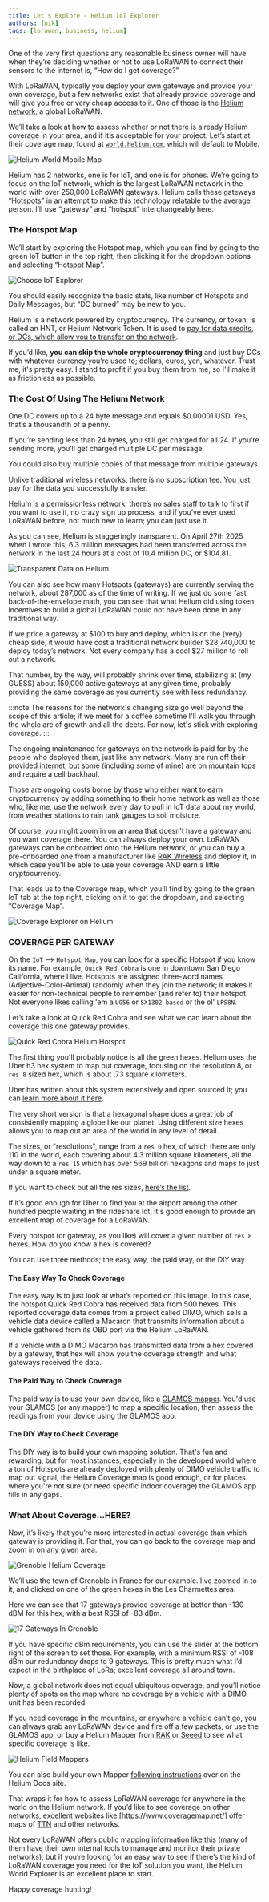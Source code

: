 ```yaml
---
title: Let's Explore - Helium IoT Explorer
authors: [nik]
tags: [lorawan, business, helium]
---
```


One of the very first questions any reasonable business owner will have when they’re deciding whether or not to use LoRaWAN to connect their sensors to the internet is, “How do I get coverage?”<!-- truncate -->

With LoRaWAN, typically you deploy your own gateways and provide your own coverage, but a few networks exist that already provide coverage and will give you free or very cheap access to it.  One of those is the [Helium network](https://world.helium.com/en/iot/hotspots), a global LoRaWAN.  

We’ll take a look at how to assess whether or not there is already Helium coverage in your area, and if it’s acceptable for your project. Let’s start at their coverage map, found at [`world.helium.com`](https://world.helium.com/en/mobile), which will default to Mobile.

![Helium World Mobile Map](/img/blog/2025-04-27-lets-explore-helium-explorer/world-helium-mobile.png)

Helium has 2 networks, one is for IoT, and one is for phones.  We’re going to focus on the IoT network, which is the largest LoRaWAN network in the world with over 250,000 LoRaWAN gateways.  Helium calls these gateways “Hotspots” in an attempt to make this technology relatable to the average person.  I’ll use “gateway” and “hotspot” interchangeably here.

### The Hotspot Map

We’ll start by exploring the Hotspot map, which you can find by going to the green IoT button in the top right, then clicking it for the dropdown options and selecting “Hotspot Map”.

![Choose IoT Explorer](/img/blog/2025-04-27-lets-explore-helium-explorer/chose-green-iot-then-hotspot-map.png)

You should easily recognize the basic stats, like number of Hotspots and Daily Messages, but “DC burned” may be new to you.  

Helium is a network powered by cryptocurrency.  The currency, or token, is called an HNT, or Helium Network Token.  It is used to [pay for data credits, or DCs, which allow you to transfer on the network](https://docs.helium.com/tokens/data-credit/).


If you’d like, **you can skip the whole cryptocurrency thing** and just buy DCs with whatever currency you’re used to; dollars, euros, yen, whatever.  Trust me, it's pretty easy.  I stand to profit if you buy them from me, so I'll make it as frictionless as possible.  

### The Cost Of Using The Helium Network

One DC covers up to a 24 byte message and equals $0.00001 USD.  Yes, that’s a thousandth of a penny.

If you’re sending less than 24 bytes, you still get charged for all 24.  If you’re sending more, you’ll get charged multiple DC per message.

You could also buy multiple copies of that message from multiple gateways.

Unlike traditional wireless networks, there is no subscription fee.  You just pay for the data you successfully transfer.

Helium is a permissionless network; there’s no sales staff to talk to first if you want to use it, no crazy sign up process, and if you’ve ever used LoRaWAN before, not much new to learn; you can just use it.

As you can see, Helium is staggeringly transparent.  On April 27th 2025 when I wrote this, 6.3 million messages had been transferred across the network in the last 24 hours at a cost of 10.4 million DC, or $104.81.

![Transparent Data on Helium](/img/blog/2025-04-27-lets-explore-helium-explorer/staggeringly-transparent-costs.png)

You can also see how many Hotspots (gateways) are currently serving the network, about 287,000 as of the time of writing.  If we just do some fast back-of-the-envelope math, you can see that what Helium did using token incentives to build a global LoRaWAN could not have been done in any traditional way.  

If we price a gateway at $100 to buy and deploy, which is on the (very) cheap side, it would have cost a traditional network builder $28,740,000 to deploy today’s network.  Not every company has a cool $27 million to roll out a network.

That number, by the way, will probably shrink over time, stabilizing at (my GUESS) about 150,000 active gateways at any given time, probably providing the same coverage as you currently see with less redundancy.  

:::note
The reasons for the network's changing size go well beyond the scope of this article; if we meet for a coffee sometime I'll walk you through the whole arc of growth and all the deets.  For now, let's stick with exploring coverage.
:::

The ongoing maintenance for gateways on the network is paid for by the people who deployed them, just like any network.  Many are run off their provided internet, but some (including some of mine) are on mountain tops and require a cell backhaul.  

Those are ongoing costs borne by those who either want to earn cryptocurrency by adding something to their home network as well as those who, like me, use the network every day to pull in IoT data about my world, from weather stations to rain tank gauges to soil moisture.

Of course, you might zoom in on an area that doesn’t have a gateway and you want coverage there.  You can always deploy your own.  LoRaWAN gateways can be onboarded onto the Helium network, or you can buy a pre-onboarded one from a manufacturer like [RAK Wireless](https://store.rakwireless.com/products/rak-hotspot-v2-with-free-rak2270-sticker-the-ultimate-tracking-bundle?variant=43023959523526) and deploy it, in which case you’ll be able to use your coverage AND earn a little cryptocurrency.

That leads us to the Coverage map, which you’ll find by going to the green IoT tab at the top right, clicking on it to get the dropdown, and selecting “Coverage Map”.

![Coverage Explorer on Helium](/img/blog/2025-04-27-lets-explore-helium-explorer/helium-coverage-map.png)

### COVERAGE PER GATEWAY

On the `IoT` --> `Hotspot Map`, you can look for a specific Hotspot if you know its name. For example, `Quick Red Cobra` is one in downtown San Diego California, where I live.  Hotspots are assigned three-word names (Adjective-Color-Animal) randomly when they join the network; it makes it easier for non-technical people to remember (and refer to) their hotspot.  Not everyone likes calling 'em a `UG56` or `SX1302 based` or the ol' `LPS8N`.

Let’s take a look at Quick Red Cobra and see what we can learn about the coverage this one gateway provides.

![Quick Red Cobra Helium Hotspot](/img/blog/2025-04-27-lets-explore-helium-explorer/quick-red-cobra.png)

The first thing you'll probably notice is all the green hexes.  Helium uses the Uber h3 hex system to map out coverage, focusing on the resolution 8, or `res 8` sized hex, which is about .73 square kilometers.  

Uber has written about this system extensively and open sourced it; you can [learn more about it here](https://www.uber.com/blog/h3/).

The very short version is that a hexagonal shape does a great job of consistently mapping a globe like our planet.  Using different size hexes allows you to map out an area of the world in any level of detail.

The sizes, or "resolutions", range from a `res 0` hex, of which there are only 110 in the world, each covering about 4.3 million square kilometers, all the way down to a `res 15` which has over 569 billion hexagons and maps to just under a square meter.

If you want to check out all the res sizes, [here’s the list](https://h3geo.org/docs/core-library/restable).

If it’s good enough for Uber to find you at the airport among the other hundred people waiting in the rideshare lot, it's good enough to provide an excellent map of coverage for a LoRaWAN.

Every hotspot (or gateway, as you like) will cover a given number of `res 8` hexes.  How do you know a hex is covered?  

You can use three methods; the easy way, the paid way, or the DIY way.

#### The Easy Way To Check Coverage

The easy way is to just look at what’s reported on this image.  In this case, the hotspot Quick Red Cobra has received data from 500 hexes.  This reported coverage data comes from a project called DIMO, which sells a vehicle data device called a Macaron that transmits information about a vehicle gathered from its OBD port via the Helium LoRaWAN.

If a vehicle with a DIMO Macaron has transmitted data from a hex covered by a gateway, that hex will show you the coverage strength and what gateways received the data.  

#### The Paid Way to Check Coverage

The paid way is to use your own device, like a [GLAMOS mapper](https://glamos.eu/).  You'd use your GLAMOS (or any mapper) to map a specific location, then assess the readings from your device using the GLAMOS app.

#### The DIY Way to Check Coverage

The DIY way is to build your own mapping solution.  That's fun and rewarding, but for most instances, especially in the developed world where a ton of Hotspots are already deployed with plenty of DIMO vehicle traffic to map out signal, the Helium Coverage map is good enough, or for places where you're not sure (or need specific indoor coverage) the GLAMOS app fills in any gaps.

### What About Coverage...HERE?

Now, it’s likely that you’re more interested in actual coverage than which gateway is providing it.  For that, you can go back to the coverage map and zoom in on any given area.

![Grenoble Helium Coverage](/img/blog/2025-04-27-lets-explore-helium-explorer/grenoble-helium-coverage.png)

We’ll use the town of Grenoble in France for our example. I’ve zoomed in to it, and clicked on one of the green hexes in the Les Charmettes area.  

Here we can see that 17 gateways provide coverage at better than -130 dBM for this hex, with a best RSSI of -83 dBm.

![17 Gateways In Grenoble](/img/blog/2025-04-27-lets-explore-helium-explorer/17-gateways-in-grenoble.png)

If you have specific dBm requirements, you can use the slider at the bottom right of the screen to set those.  For example, with a minimum RSSI of -108 dBm our redundancy drops to 9 gateways.  This is pretty much what I’d expect in the birthplace of LoRa; excellent coverage all around town.

Now, a global network does not equal ubiquitous coverage, and you’ll notice plenty of spots on the map where no coverage by a vehicle with a DIMO unit has been recorded.

If you need coverage in the mountains, or anywhere a vehicle can’t go, you can always grab any LoRaWAN device and fire off a few packets, or use the GLAMOS app, or buy a Helium Mapper from [RAK](https://store.rakwireless.com/products/field-mapper-for-helium-with-plug-play-and-3rd-party-mode-rak10701-h?variant=43920609444038) or [Seeed](https://www.seeedstudio.com/WioField-Tester-Kit-p-5282.html) to see what specific coverage is like. 

![Helium Field Mappers](/img/blog/2025-04-27-lets-explore-helium-explorer/helium-mappers.png)

You can also build your own Mapper [following instructions](https://docs.helium.com/iot/coverage-mapping/quickstart) over on the Helium Docs site. 

That wraps it for how to assess LoRaWAN coverage for anywhere in the world on the Helium network.  If you’d like to see coverage on other networks, excellent websites like [https://www.coveragemap.net/] offer maps of [TTN](https://www.thethingsnetwork.org/) and other networks.  

Not every LoRaWAN offers public mapping information like this (many of them have their own internal tools to manage and monitor their private networks), but if you’re looking for an easy way to see if there’s the kind of LoRaWAN coverage you need for the IoT solution you want, the Helium World Explorer is an excellent place to start.

Happy coverage hunting!
